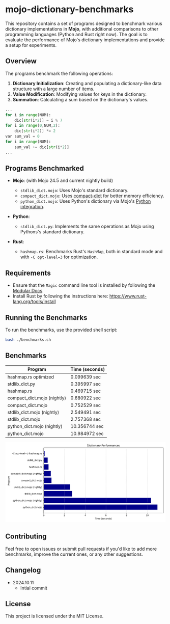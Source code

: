 # mojo-dictionary-benchmarks

This repository contains a set of programs designed to benchmark various dictionary implementations in **Mojo**, with additional comparisons to other programming languages (Python and Rust right now). The goal is to evaluate the performance of Mojo's dictionary implementations and provide a setup for experiments.

## Overview

The programs benchmark the following operations:

1. **Dictionary Initialization**: Creating and populating a dictionary-like data structure with a large number of items.
2. **Value Modification**: Modifying values for keys in the dictionary.
3. **Summation**: Calculating a sum based on the dictionary's values.

```python
...
for i in range(NUM):
    dic[str(i*2)] = i % 7
for i in range(0,NUM,2):
    dic[str(i*2)] *= 2
var sum_val = 0
for i in range(NUM):
    sum_val += dic[str(i*2)]
...
```

## Programs Benchmarked

- **Mojo**: (with Mojo 24.5 and current nightly build)
  - `stdlib_dict.mojo`: Uses Mojo's standard dictionary.
  - `compact_dict.mojo`: Uses [compact-dict](https://github.com/mzaks/compact-dict) for better memory efficiency.
  - `python_dict.mojo`: Uses Python's dictionary via Mojo's [Python integration](https://docs.modular.com/mojo/manual/python/).
  

- **Python**:
  - `stdlib_dict.py`: Implements the same operations as Mojo using Pythons's standard dictionary.

- **Rust**: 
  - `hashmap.rs`: Benchmarks Rust's `HashMap`, both in standard mode and with `-C opt-level=3` for optimization.

## Requirements

- Ensure that the `Magic` command line tool is installed by following the [Modular Docs](https://docs.modular.com/magic).
- Install Rust by following the instructions here: <https://www.rust-lang.org/tools/install>

## Running the Benchmarks

To run the benchmarks, use the provided shell script:

```sh
bash ./benchmarks.sh
```

## Benchmarks

| Program | Time (seconds) |
|---------|----------------|
| hashmap.rs optimized | 0.099639 sec |
| stdlib_dict.py | 0.395997 sec |
| hashmap.rs | 0.469715 sec |
| compact_dict.mojo (nightly) | 0.680922 sec |
| compact_dict.mojo | 0.752529 sec |
| stdlib_dict.mojo (nightly) | 2.549491 sec |
| stdlib_dict.mojo | 2.757368 sec |
| python_dict.mojo (nightly) | 10.356744 sec |
| python_dict.mojo | 10.984972 sec |

![Chart](./results/benchmarks.png)

## Contributing

Feel free to open issues or submit pull requests if you'd like to add more benchmarks, improve the current ones, or any other suggestions.

## Changelog

- 2024.10.11
  - Intial commit

## License

This project is licensed under the MIT License.
